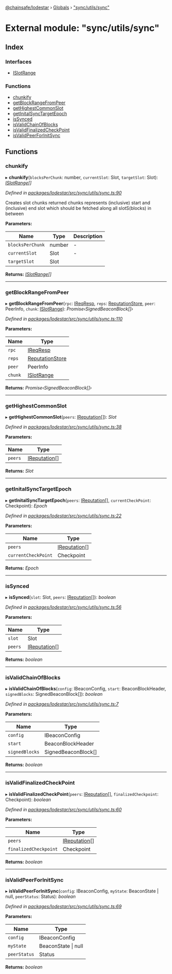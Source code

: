 [@chainsafe/lodestar](../README.md) › [Globals](../globals.md) › ["sync/utils/sync"](_sync_utils_sync_.md)

# External module: "sync/utils/sync"

## Index

### Interfaces

* [ISlotRange](../interfaces/_sync_utils_sync_.islotrange.md)

### Functions

* [chunkify](_sync_utils_sync_.md#chunkify)
* [getBlockRangeFromPeer](_sync_utils_sync_.md#getblockrangefrompeer)
* [getHighestCommonSlot](_sync_utils_sync_.md#gethighestcommonslot)
* [getInitalSyncTargetEpoch](_sync_utils_sync_.md#getinitalsynctargetepoch)
* [isSynced](_sync_utils_sync_.md#issynced)
* [isValidChainOfBlocks](_sync_utils_sync_.md#isvalidchainofblocks)
* [isValidFinalizedCheckPoint](_sync_utils_sync_.md#isvalidfinalizedcheckpoint)
* [isValidPeerForInitSync](_sync_utils_sync_.md#isvalidpeerforinitsync)

## Functions

###  chunkify

▸ **chunkify**(`blocksPerChunk`: number, `currentSlot`: Slot, `targetSlot`: Slot): *[ISlotRange](../interfaces/_sync_utils_sync_.islotrange.md)[]*

*Defined in [packages/lodestar/src/sync/utils/sync.ts:90](https://github.com/ChainSafe/lodestar/blob/c806550/packages/lodestar/src/sync/utils/sync.ts#L90)*

Creates slot chunks returned chunks represents (inclusive) start and (inclusive) end slot
which should be fetched along all slotS(blocks) in between

**Parameters:**

Name | Type | Description |
------ | ------ | ------ |
`blocksPerChunk` | number | - |
`currentSlot` | Slot | - |
`targetSlot` | Slot |   |

**Returns:** *[ISlotRange](../interfaces/_sync_utils_sync_.islotrange.md)[]*

___

###  getBlockRangeFromPeer

▸ **getBlockRangeFromPeer**(`rpc`: [IReqResp](../interfaces/_network_interface_.ireqresp.md), `reps`: [ReputationStore](../classes/_sync_ireputation_.reputationstore.md), `peer`: PeerInfo, `chunk`: [ISlotRange](../interfaces/_sync_utils_sync_.islotrange.md)): *Promise‹SignedBeaconBlock[]›*

*Defined in [packages/lodestar/src/sync/utils/sync.ts:110](https://github.com/ChainSafe/lodestar/blob/c806550/packages/lodestar/src/sync/utils/sync.ts#L110)*

**Parameters:**

Name | Type |
------ | ------ |
`rpc` | [IReqResp](../interfaces/_network_interface_.ireqresp.md) |
`reps` | [ReputationStore](../classes/_sync_ireputation_.reputationstore.md) |
`peer` | PeerInfo |
`chunk` | [ISlotRange](../interfaces/_sync_utils_sync_.islotrange.md) |

**Returns:** *Promise‹SignedBeaconBlock[]›*

___

###  getHighestCommonSlot

▸ **getHighestCommonSlot**(`peers`: [IReputation](../interfaces/_sync_ireputation_.ireputation.md)[]): *Slot*

*Defined in [packages/lodestar/src/sync/utils/sync.ts:38](https://github.com/ChainSafe/lodestar/blob/c806550/packages/lodestar/src/sync/utils/sync.ts#L38)*

**Parameters:**

Name | Type |
------ | ------ |
`peers` | [IReputation](../interfaces/_sync_ireputation_.ireputation.md)[] |

**Returns:** *Slot*

___

###  getInitalSyncTargetEpoch

▸ **getInitalSyncTargetEpoch**(`peers`: [IReputation](../interfaces/_sync_ireputation_.ireputation.md)[], `currentCheckPoint`: Checkpoint): *Epoch*

*Defined in [packages/lodestar/src/sync/utils/sync.ts:22](https://github.com/ChainSafe/lodestar/blob/c806550/packages/lodestar/src/sync/utils/sync.ts#L22)*

**Parameters:**

Name | Type |
------ | ------ |
`peers` | [IReputation](../interfaces/_sync_ireputation_.ireputation.md)[] |
`currentCheckPoint` | Checkpoint |

**Returns:** *Epoch*

___

###  isSynced

▸ **isSynced**(`slot`: Slot, `peers`: [IReputation](../interfaces/_sync_ireputation_.ireputation.md)[]): *boolean*

*Defined in [packages/lodestar/src/sync/utils/sync.ts:56](https://github.com/ChainSafe/lodestar/blob/c806550/packages/lodestar/src/sync/utils/sync.ts#L56)*

**Parameters:**

Name | Type |
------ | ------ |
`slot` | Slot |
`peers` | [IReputation](../interfaces/_sync_ireputation_.ireputation.md)[] |

**Returns:** *boolean*

___

###  isValidChainOfBlocks

▸ **isValidChainOfBlocks**(`config`: IBeaconConfig, `start`: BeaconBlockHeader, `signedBlocks`: SignedBeaconBlock[]): *boolean*

*Defined in [packages/lodestar/src/sync/utils/sync.ts:7](https://github.com/ChainSafe/lodestar/blob/c806550/packages/lodestar/src/sync/utils/sync.ts#L7)*

**Parameters:**

Name | Type |
------ | ------ |
`config` | IBeaconConfig |
`start` | BeaconBlockHeader |
`signedBlocks` | SignedBeaconBlock[] |

**Returns:** *boolean*

___

###  isValidFinalizedCheckPoint

▸ **isValidFinalizedCheckPoint**(`peers`: [IReputation](../interfaces/_sync_ireputation_.ireputation.md)[], `finalizedCheckpoint`: Checkpoint): *boolean*

*Defined in [packages/lodestar/src/sync/utils/sync.ts:60](https://github.com/ChainSafe/lodestar/blob/c806550/packages/lodestar/src/sync/utils/sync.ts#L60)*

**Parameters:**

Name | Type |
------ | ------ |
`peers` | [IReputation](../interfaces/_sync_ireputation_.ireputation.md)[] |
`finalizedCheckpoint` | Checkpoint |

**Returns:** *boolean*

___

###  isValidPeerForInitSync

▸ **isValidPeerForInitSync**(`config`: IBeaconConfig, `myState`: BeaconState | null, `peerStatus`: Status): *boolean*

*Defined in [packages/lodestar/src/sync/utils/sync.ts:69](https://github.com/ChainSafe/lodestar/blob/c806550/packages/lodestar/src/sync/utils/sync.ts#L69)*

**Parameters:**

Name | Type |
------ | ------ |
`config` | IBeaconConfig |
`myState` | BeaconState &#124; null |
`peerStatus` | Status |

**Returns:** *boolean*
